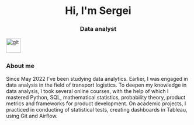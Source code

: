 <div id="header" align="center">
	<h1>Hi, I'm Sergei</h1>
	<h3>Data analyst</h3>
</div>

<img src="https://cdn.jsdelivr.net/gh/devicons/devicon/icons/git/git-plain-wordmark.svg" title="git" width="40" height="40"/>&nbsp;

### About me

Since May 2022 I've been studying data analytics. Earlier, I was engaged in data analysis in the field of transport logistics.
To deepen my knowledge in data analysis, I took several online courses, with the help of which I mastered Python, SQL, mathematical statistics, probability theory, product metrics and frameworks for product development. On academic projects, I practiced in conducting of statistical tests, creating dashboards in Tableau, using Git and Airflow.
